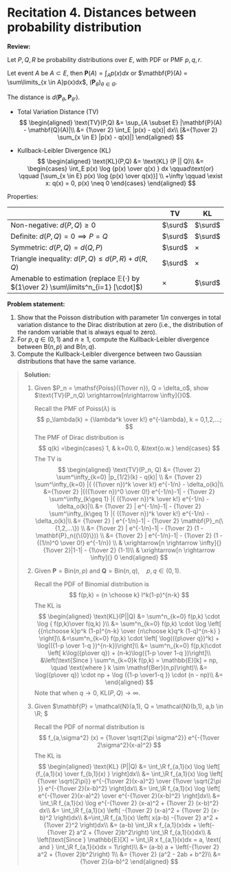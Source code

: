 # Recitation 4. Distances between probability distribution

**Review:**

Let $P,Q,R$ be probability distributions over $E$, with PDF or PMF $p,q,r$.

Let event $A$ be $A \subset E,$ then $\mathbf{P}(A) = \int_Ap(x)dx$ or $\mathbf{P}(A) = \sum\limits_{x \in A}p(x)dx$, $(\mathbf{P}_\theta)_{\theta \in \Theta}$.

The distance is $d(\mathbf{P}_\theta, \mathbf{P}_{\theta'})$.

* Total Variation Distance (TV)
  $$
  \begin{aligned}
  \text{TV}(P,Q) &= \sup_{A \subset E} |\mathbf{P}(A) - \mathbf{Q}(A)|\\
  &= {1\over 2} \int_E |p(x) - q(x)| dx\\
  [&={1\over 2} \sum_{x \in E} |p(x) - q(x)|]
  \end{aligned}
  $$

* Kullback-Leibler Divergence (KL)
  $$
  \begin{aligned}
  \text{KL}(P,Q) &= \text{KL} (P || Q)\\
  &= \begin{cases} \int_E p(x) \log {p(x) \over q(x) } dx \qquad\text{or} \qquad  [\sum_{x \in E} p(x) \log {p(x) \over q(x)}] \\ +\infty \qquad \exist x: q(x) = 0, p(x) \neq 0 \end{cases}
  \end{aligned}
  $$

Properties:

|                                                              | TV       | KL       |
| ------------------------------------------------------------ | -------- | -------- |
| Non-negative: $d(P,Q)\geq 0$                                 | $\surd$  | $\surd$  |
| Definite: $d(P,Q) = 0 \implies P=Q$                          | $\surd$  | $\surd$  |
| Symmetric: $d(P,Q) = d(Q,P)$                                 | $\surd$  | $\times$ |
| Triangle inequality: $d(P,Q) \leq d(P,R) + d(R,Q)$           | $\surd$  | $\times$ |
| Amenable to estimation (replace $\mathbb{E}(\cdot)$ by ${1\over 2} \sum\limits^n_{i=1} [\cdot]$) | $\times$ | $\surd$  |

**Problem statement:**

1. Show that the Poisson distribution with parameter $1/n$ converges in total variation distance to the Dirac distribution at zero (i.e., the distribution of the random variable that is always equal to zero).
2. For $p,q \in (0,1)$ and $n \geq 1$, compute the Kullback-Leibler divergence between $\mathsf{B}(n,p)$ and $\mathsf{B}(n,q)$.
3. Compute the Kullback-Leibler divergence between two Gaussian distributions that have the same variance.

>  **Solution:**
>
> 1. Given $P_n = \mathsf{Poiss}({1\over n}), Q = \delta_o$, show $\text{TV}(P_n,Q) \xrightarrow[n\rightarrow \infty]{}0$.
>
>    Recall the PMF of $\mathsf{Poiss}(\lambda)$ is 
>    $$
>    p_\lambda(k) = {\lambda^k \over k!} e^{-\lambda}, k = 0,1,2,...;
>    $$
>    The PMF of Dirac distribution is 
>    $$
>     q(k) =\begin{cases} 1, & k=0\\ 0, &\text{o.w.} \end{cases}
>    $$
>    The TV is
>    $$
>    \begin{aligned}
>    \text{TV}(P_n, Q) &= {1\over 2} \sum^\infty_{k=0} |p_{1/2}(k) - q(k)| \\
>    &= {1\over 2} \sum^\infty_{k=0} |{ ({1\over n})^k \over k!} e^{-1/n} - \delta_o(k)|\\
>    &={1\over 2} |{({1\over n})^0 \over 0!} e^{-1/n}-1| - {1\over 2} \sum^\infty_{k\geq 1} |{ ({1\over n})^k \over k!} e^{-1/n} - \delta_o(k)|\\
>    &= {1\over 2} | e^{-1/n}-1| - {1\over 2} \sum^\infty_{k\geq 1} |{ ({1\over n})^k \over k!} e^{-1/n} - \delta_o(k)|\\
>    &= {1\over 2} | e^{-1/n}-1| - {1\over 2} \mathbf{P}_n(\{1,2,...\}) \\
>    &= {1\over 2} | e^{-1/n}-1| - {1\over 2} (1 -\mathbf{P}_n({\{0}\})) \\
>    &= {1\over 2} | e^{-1/n}-1| - {1\over 2} (1 - {(1/n)^0 \over 0!} e^{-1/n}) \\
>    & \xrightarrow[n \rightarrow \infty]{} {1\over 2}|1-1|  - {1\over 2} (1-1)\\
>    & \xrightarrow[n \rightarrow \infty]{} 0
>    \end{aligned}
>    $$
>
> 2. Given $\mathbf{P} = \mathsf{Bin}(n,p)$ and $\mathbf{Q} = \mathsf{Bin}(n,q), \quad p,q \in (0,1)$.
>
>    Recall the PDF of Binomial distribution is
>    $$
>    f(p,k) = {n \choose k} l^k(1-p)^{n-k}
>    $$
>    The KL is
>    $$
>    \begin{aligned}
>    \text{KL}(P||Q) &= \sum^n_{k=0} f(p,k) \cdot \log { f(p,k)\over f(q,k) }\\ 
>    &= \sum^n_{k=0} f(p,k) \cdot \log \left[ {{n\choose k}p^k (1-p)^{n-k} \over {n\choose k}q^k (1-q)^{n-k} } \right]\\
>    &=\sum^n_{k=0} f(p,k) \cdot \left[ \log(({p\over q})^k) + \log(({1-p \over 1-q })^{n-k})\right]\\
>    &= \sum^n_{k=0} f(p,k)\cdot \left[ k\log({p\over q}) + (n-k)\log({1-p \over 1-q })\right]\\
>    &\left(\text{Since } \sum^n_{k=0}k f(p,k) = \mathbb{E}[k] = np, \quad \text{where } k \sim \mathsf{Ber}(n,p)\right)\\
>    &= \log({p\over q}) \cdot np + \log ({1-p \over1-q }) \cdot (n - np)\\
>    &= 
>    \end{aligned}
>    $$
>    Note that when $q \rightarrow 0$, KL$(P,Q)\rightarrow \infty$.
>
> 3. Given $\mathbf{P} = \mathcal{N}(a,1), Q = \mathcal{N}(b,1), a,b \in \R; $
>
>    Recall the PDF of normal distribution is
>    $$
>    f_{a,\sigma^2} (x) = {1\over \sqrt{2\pi \sigma^2}} e^{-{1\over 2\sigma^2}(x-a)^2}
>    $$
>    The KL is
>    $$
>    \begin{aligned}
>    \text{KL} (P||Q) &= \int_\R f_{a,1}(x) \log \left[ {f_{a,1}(x) \over f_{b,1}(x) } \right]dx\\
>    &= \int_\R f_{a,1}(x) \log \left[ {1\over \sqrt{2\pi}} e^{-{1\over 2}(x-a)^2} \over {1\over \sqrt{2\pi }} e^{-{1\over 2}(x-b)^2}  \right]dx\\
>    &= \int_\R f_{a,1}(x) \log \left[  e^{-{1\over 2}(x-a)^2} \over  e^{-{1\over 2}(x-b)^2}  \right]dx\\
>    &= \int_\R f_{a,1}(x) \log e^{-{1\over 2} (x-a)^2 + {1\over 2} (x-b)^2} dx\\
>    &= \int_\R f_{a,1}(x) \left( -{1\over 2} (x-a)^2 + {1\over 2} (x-b)^2  \right)dx\\
>    &=\int_\R f_{a,1}(x) \left( x(a-b) -{1\over 2} a^2 + {1\over 2}^2 \right)dx\\
>    &= (a-b) \int_\R x f_{a,1}(x)dx + \left(-{1\over 2} a^2 + {1\over 2}b^2\right) \int_\R f_{a,1}(x)dx\\
>    & \left(\text{Since } \mathbb{E}[X] = \int_\R x f_{a,1}(x)dx = a, \text{ and }  \int_\R f_{a,1}(x)dx = 1\right)\\
>    &=  (a-b) a  + \left(-{1\over 2} a^2 + {1\over 2}b^2\right) 1\\
>    &= {1\over 2} (a^2 - 2ab + b^2)\\
>    &= {1\over 2}(a-b)^2
>    \end{aligned}
>    $$
>    